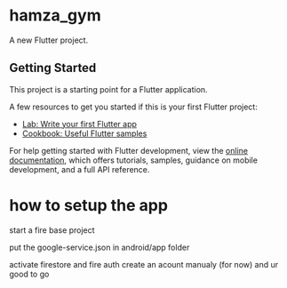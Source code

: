 # hamza_gym

A new Flutter project.

## Getting Started

This project is a starting point for a Flutter application.

A few resources to get you started if this is your first Flutter project:

- [Lab: Write your first Flutter app](https://docs.flutter.dev/get-started/codelab)
- [Cookbook: Useful Flutter samples](https://docs.flutter.dev/cookbook)

For help getting started with Flutter development, view the
[online documentation](https://docs.flutter.dev/), which offers tutorials,
samples, guidance on mobile development, and a full API reference.


<h1> how to setup the app</h1>

<p>start a fire base project</p>
<p>put the google-service.json in android/app folder</p>
<p>activate firestore and fire auth create an acount manualy (for now) and ur good to go </p>
